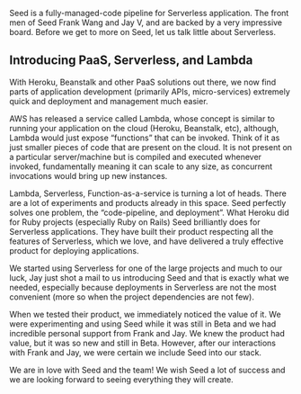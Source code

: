 Seed is a fully-managed-code pipeline for Serverless application. The front men of Seed Frank Wang and Jay V, and are backed by a very impressive board. Before we get to more on Seed, let us talk little about Serverless.

## Introducing PaaS, Serverless, and Lambda

With Heroku, Beanstalk and other PaaS solutions out there, we now find parts of application development (primarily APIs, micro-services) extremely quick and deployment and management much easier.

AWS has released a service called Lambda, whose concept is similar to running your application on the cloud (Heroku, Beanstalk, etc), although, Lambda would just expose “functions” that can be invoked. Think of it as just smaller pieces of code that are present on the cloud. It is not present on a particular server/machine but is compiled and executed whenever invoked, fundamentally meaning it can scale to any size, as concurrent invocations would bring up new instances.

Lambda, Serverless, Function-as-a-service is turning a lot of heads. There are a lot of experiments and products already in this space. Seed perfectly solves one problem, the “code-pipeline, and deployment”. What Heroku did for Ruby projects (especially Ruby on Rails) Seed brilliantly does for Serverless applications. They have built their product respecting all the features of Serverless, which we love, and have delivered a truly effective product for deploying applications.

We started using Serverless for one of the large projects and much to our luck, Jay just shot a mail to us introducing Seed and that is exactly what we needed, especially because deployments in Serverless are not the most convenient (more so when the project dependencies are not few).

When we tested their product, we immediately noticed the value of it. We were experimenting and using Seed while it was still in Beta and we had incredible personal support from Frank and Jay. We knew the product had value, but it was so new and still in Beta. However, after our interactions with Frank and Jay, we were certain we include Seed into our stack.

We are in love with Seed and the team! We wish Seed a lot of success and we are looking forward to seeing everything they will create.